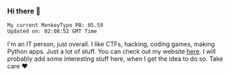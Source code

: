 ### Hi there 👋
<!-- PB START -->
```
My current MonkeyType PB: 85.59
Updated on: 02:08:52 GMT Time
```
<!-- PB END -->
I'm an IT person, just overall. I like CTFs, hacking, coding games, making Python apps. Just a lot of stuff.
You can check out my website [here](https://skill3472.github.io/).
I will probably add some interesting stuff here, when I get the idea to do so. Take care ❤️
